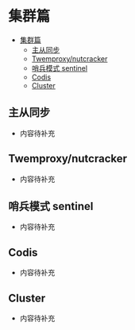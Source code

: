# 集群篇
<!-- TOC -->

- [集群篇](#%e9%9b%86%e7%be%a4%e7%af%87)
  - [主从同步](#%e4%b8%bb%e4%bb%8e%e5%90%8c%e6%ad%a5)
  - [Twemproxy/nutcracker](#twemproxynutcracker)
  - [哨兵模式 sentinel](#%e5%93%a8%e5%85%b5%e6%a8%a1%e5%bc%8f-sentinel)
  - [Codis](#codis)
  - [Cluster](#cluster)

<!-- /TOC -->

## 主从同步
- 内容待补充

## Twemproxy/nutcracker
- 内容待补充

## 哨兵模式 sentinel
- 内容待补充

## Codis

- 内容待补充

## Cluster

- 内容待补充

